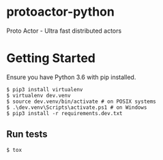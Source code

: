 # protoactor-python
Proto Actor - Ultra fast distributed actors

# Getting Started

Ensure you have Python 3.6 with pip installed.

```
$ pip3 install virtualenv
$ virtualenv dev.venv
$ source dev.venv/bin/activate # on POSIX systems
$ .\dev.venv\Scripts\activate.ps1 # on Windows
$ pip3 install -r requirements.dev.txt
```

## Run tests

```
$ tox
```
